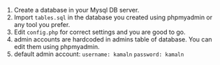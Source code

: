 1) Create a database in your Mysql DB server.
2) Import `tables.sql` in the database you created using phpmyadmin or any tool you prefer.
3) Edit `config.php` for correct settings and you are good to go.
4) admin accounts are hardcoded in admins table of database. You can edit them using phpmyadmin.
5) default admin account:
	`username: kamaln`
	`password: kamaln`
